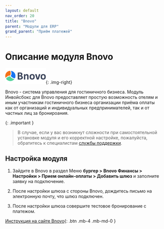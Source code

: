 ```yaml
---
layout: default
nav_order: 20
title: "Bnovo"
parent: "Модули для ERP"
grand_parent: "Приём платежей"
---
```


# Описание модуля Bnovo

![Bnovo](/assets/images/erp/bnovo.png){: .img-right}

Bnovo - система управления для гостиничного бизнеса. Модуль Инвойсбокс для Bnovo предоставляет
простую возможность отелям и иным участникам гостиничного бизнеса организации приёма оплаты как
от организаций и индивидуальных предпринимателей, так и от частных лиц за бронироания.

{: .important }
> В случае, если у вас возникнут сложности при самостоятельной установке модуля и его корректной настройке,
пожалуйста, обратитесь к специалистам [службы поддержки](https://www.invoicebox.ru/ru/contacts/feedback.html).

## Настройка модуля

1. Зайдите в Bnovo в раздел Меню **бургер > Bnovo Финансы > Настройки > Прием онлайн-оплаты > Добавить шлюз** и
заполните заявку на подключение.

2. После настройки шлюза с стороны Bnovo, дождитесь письмо на электронную почту, что шлюз подключен.

3.  После настройки шлюза совершите тестовое бронирование с платежом.

[Инструкция на сайте Bnovo](https://help.bnovo.ru/knowledgebase/invoicebox/){: .btn .mb-4 .mb-md-0 }
